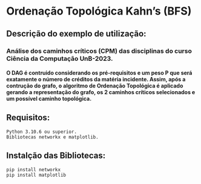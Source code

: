 # Ordenação Topológica Kahn’s (BFS)

## Descrição do exemplo de utilização:
### Análise dos caminhos críticos (CPM) das disciplinas do curso Ciência da Computação UnB-2023. 
 
#### O DAG é contruido considerando os pré-requisitos e um peso P que será exatamente o número de créditos da matéria incidente. Assim, após a contrução do grafo, o algoritmo de Ordenação Topológica é aplicado gerando a representação do grafo, os 2 caminhos críticos selecionados e um possível caminho topológica.

## Requisitos:
		
 	Python 3.10.6 ou superior.
	Bibliotecas networkx e matplotlib.

## Instalção das Bibliotecas:

	pip install networkx
	pip install matplotlib
